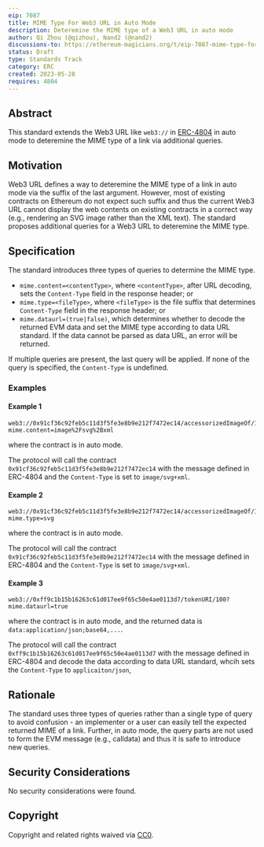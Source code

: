 ```yaml
---
eip: 7087
title: MIME Type For Web3 URL in Auto Mode
description: Deteremine the MIME type of a Web3 URL in auto mode
author: Qi Zhou (@qizhou), Nand2 (@nand2)
discussions-to: https://ethereum-magicians.org/t/eip-7087-mime-type-for-web3-url-in-auto-mode/14471
status: Draft
type: Standards Track
category: ERC
created: 2023-05-28
requires: 4804
---
```


## Abstract

This standard extends the Web3 URL like `web3://` in [ERC-4804](./eip-4804.md) in auto mode to deteremine the MIME type of a link via additional queries.

## Motivation

Web3 URL defines a way to deteremine the MIME type of a link in auto mode via the suffix of the last argument.  However, most of existing contracts on Ethereum do not expect such suffix and thus the current Web3 URL cannot display the web contents on existing contracts in a correct way (e.g., rendering an SVG image rather than the XML text).  The standard proposes additional queries for a Web3 URL to deteremine the MIME type.

## Specification

The standard introduces three types of queries to determine the MIME type.

- `mime.content=<contentType>`, where `<contentType>`, after URL decoding, sets the `Content-Type` field in the response header; or
- `mime.type=<fileType>`, where `<fileType>` is the file suffix that determines `Content-Type` field in the response header; or
- `mime.dataurl=(true|false)`, which determines whether to decode the returned EVM data and set the MIME type according to data URL standard.  If the data cannot be parsed as data URL, an error will be returned.
  
If multiple queries are present, the last query will be applied.  If none of the query is specified, the `Content-Type` is undefined.
  
### Examples

#### Example 1

```
web3://0x91cf36c92feb5c11d3f5fe3e8b9e212f7472ec14/accessorizedImageOf/1289?mime.content=image%2Fsvg%2Bxml
```

where the contract is in auto mode.

The protocol will call the contract `0x91cf36c92feb5c11d3f5fe3e8b9e212f7472ec14` with the message defined in ERC-4804 and the `Content-Type` is set to `image/svg+xml`.

#### Example 2

```
web3://0x91cf36c92feb5c11d3f5fe3e8b9e212f7472ec14/accessorizedImageOf/1289?mime.type=svg
```

where the contract is in auto mode.

The protocol will call the contract `0x91cf36c92feb5c11d3f5fe3e8b9e212f7472ec14` with the message defined in ERC-4804 and the `Content-Type` is set to `image/svg+xml`.

#### Example 3

```
web3://0xff9c1b15b16263c61d017ee9f65c50e4ae0113d7/tokenURI/100?mime.dataurl=true
```

where the contract is in auto mode, and the returned data is `data:application/json;base64,...`.

The protocol will call the contract `0xff9c1b15b16263c61d017ee9f65c50e4ae0113d7` with the message defined in ERC-4804 and decode the data according to data URL standard, whcih sets the `Content-Type` to `applicaiton/json`,

## Rationale

The standard uses three types of queries rather than a single type of query to avoid confusion - an implementer or a user can easily tell the expected returned MIME of a link.  Further, in auto mode, the query parts are not used to form the EVM message (e.g., calldata) and thus it is safe to introduce new queries.

## Security Considerations

No security considerations were found.

## Copyright

Copyright and related rights waived via [CC0](../LICENSE.md).


